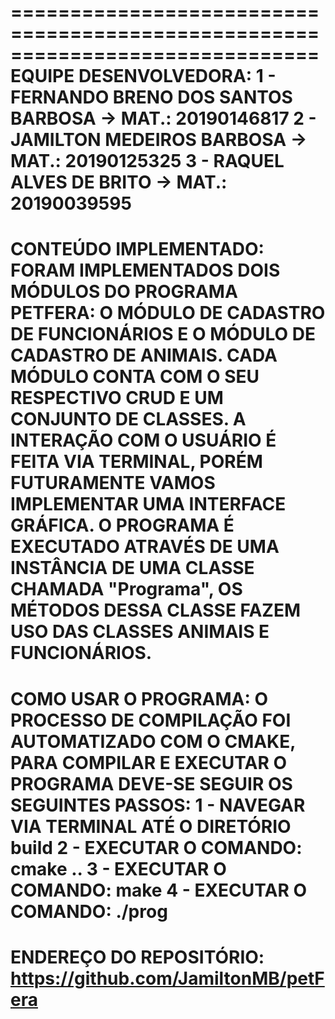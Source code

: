==============================================================================
EQUIPE DESENVOLVEDORA:
1 - FERNANDO BRENO DOS SANTOS BARBOSA -> MAT.: 20190146817
2 - JAMILTON MEDEIROS BARBOSA -> MAT.: 20190125325
3 - RAQUEL ALVES DE BRITO -> MAT.: 20190039595
==============================================================================
CONTEÚDO IMPLEMENTADO:
FORAM IMPLEMENTADOS DOIS MÓDULOS DO PROGRAMA PETFERA: O MÓDULO DE CADASTRO DE
FUNCIONÁRIOS E O MÓDULO DE CADASTRO DE ANIMAIS. CADA MÓDULO CONTA COM O SEU
RESPECTIVO CRUD E UM CONJUNTO DE CLASSES. A INTERAÇÃO COM O USUÁRIO É FEITA VIA
TERMINAL, PORÉM FUTURAMENTE VAMOS IMPLEMENTAR UMA INTERFACE GRÁFICA. O PROGRAMA
É EXECUTADO ATRAVÉS DE UMA INSTÂNCIA DE UMA CLASSE CHAMADA "Programa", OS MÉTODOS
DESSA CLASSE FAZEM USO DAS CLASSES ANIMAIS E FUNCIONÁRIOS.
==============================================================================
COMO USAR O PROGRAMA:
O PROCESSO DE COMPILAÇÃO FOI AUTOMATIZADO COM O CMAKE, PARA COMPILAR E EXECUTAR
O PROGRAMA DEVE-SE SEGUIR OS SEGUINTES PASSOS:
1 - NAVEGAR VIA TERMINAL ATÉ O DIRETÓRIO build
2 - EXECUTAR O COMANDO: cmake ..
3 - EXECUTAR O COMANDO: make
4 - EXECUTAR O COMANDO: ./prog
==============================================================================
ENDEREÇO DO REPOSITÓRIO:
https://github.com/JamiltonMB/petFera
==============================================================================
